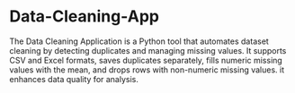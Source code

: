 # Data-Cleaning-App
The Data Cleaning Application is a Python tool that automates dataset cleaning by detecting duplicates and managing missing values. It supports CSV and Excel formats, saves duplicates separately, fills numeric missing values with the mean, and drops rows with non-numeric missing values. it enhances data quality for analysis.
